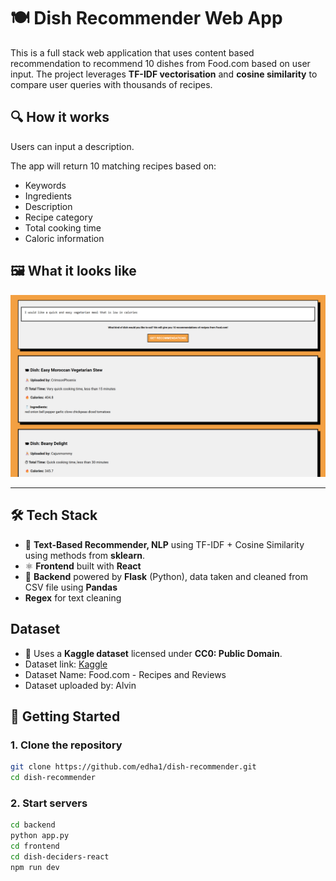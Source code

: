 # 🍽️ Dish Recommender Web App

This is a full stack web application that uses content based recommendation to recommend 10 dishes from Food.com based on user input. The project leverages **TF-IDF vectorisation** and **cosine similarity** to compare user queries with thousands of recipes.

## 🔍 How it works

Users can input a description.

The app will return 10 matching recipes based on:

- Keywords
- Ingredients
- Description
- Recipe category
- Total cooking time
- Caloric information


## 🖼️ What it looks like 

![Screenshot of UI](dish-deciders-screenshot.png "Dish Deciders UI")

---

## 🛠️ Tech Stack

- 🧠 **Text-Based Recommender, NLP** using TF-IDF + Cosine Similarity using methods from **sklearn**. 
- ⚛️ **Frontend** built with **React**
- 🐍 **Backend** powered by **Flask** (Python), data taken and cleaned from CSV file using **Pandas** 
- **Regex** for text cleaning

## Dataset
- 📄 Uses a **Kaggle dataset** licensed under **CC0: Public Domain**.
- Dataset link: [Kaggle](https://www.kaggle.com/datasets/irkaal/foodcom-recipes-and-reviews)
- Dataset Name: Food.com - Recipes and Reviews
- Dataset uploaded by: Alvin 

## 🚀 Getting Started

### 1. Clone the repository
```bash
git clone https://github.com/edha1/dish-recommender.git
cd dish-recommender
```
### 2. Start servers

```bash
cd backend 
python app.py 
cd frontend 
cd dish-deciders-react
npm run dev 
```




